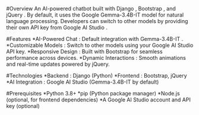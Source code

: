 #Overview
An AI-powered chatbot built with Django , Bootstrap , and jQuery . By default, it uses the Google Gemma-3.4B-IT model for natural language processing. Developers can switch to other models by providing their own API key from Google AI Studio .


#Features
*AI-Powered Chat : Default integration with Gemma-3.4B-IT .
*Customizable Models : Switch to other models using your Google AI Studio API key.
*Responsive Design : Built with Bootstrap for seamless performance across devices.
*Dynamic Interactions : Smooth animations and real-time updates powered by jQuery.

#Technologies
*Backend : Django (Python)
*Frontend : Bootstrap, jQuery
*AI Integration : Google AI Studio (Gemma-3.4B-IT by default)

#Prerequisites
*Python 3.8+
*pip (Python package manager)
*Node.js (optional, for frontend dependencies)
*A Google AI Studio account and API key (optional)
